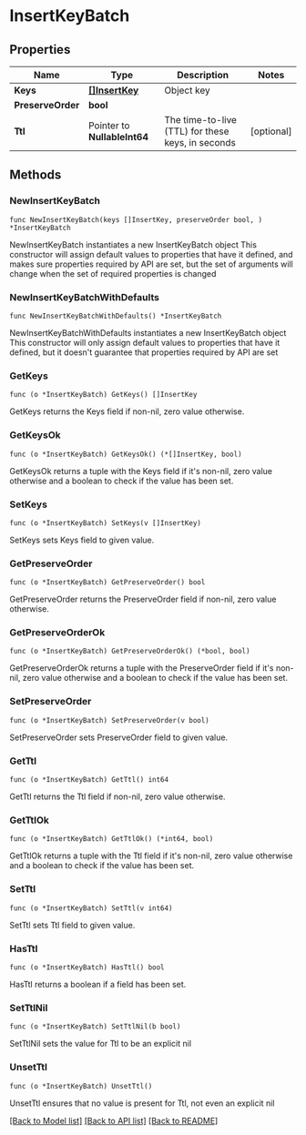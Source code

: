 # InsertKeyBatch

## Properties

Name | Type | Description | Notes
------------ | ------------- | ------------- | -------------
**Keys** | [**[]InsertKey**](InsertKey.md) | Object key | 
**PreserveOrder** | **bool** |  | 
**Ttl** | Pointer to **NullableInt64** | The time-to-live (TTL) for these keys, in seconds | [optional] 

## Methods

### NewInsertKeyBatch

`func NewInsertKeyBatch(keys []InsertKey, preserveOrder bool, ) *InsertKeyBatch`

NewInsertKeyBatch instantiates a new InsertKeyBatch object
This constructor will assign default values to properties that have it defined,
and makes sure properties required by API are set, but the set of arguments
will change when the set of required properties is changed

### NewInsertKeyBatchWithDefaults

`func NewInsertKeyBatchWithDefaults() *InsertKeyBatch`

NewInsertKeyBatchWithDefaults instantiates a new InsertKeyBatch object
This constructor will only assign default values to properties that have it defined,
but it doesn't guarantee that properties required by API are set

### GetKeys

`func (o *InsertKeyBatch) GetKeys() []InsertKey`

GetKeys returns the Keys field if non-nil, zero value otherwise.

### GetKeysOk

`func (o *InsertKeyBatch) GetKeysOk() (*[]InsertKey, bool)`

GetKeysOk returns a tuple with the Keys field if it's non-nil, zero value otherwise
and a boolean to check if the value has been set.

### SetKeys

`func (o *InsertKeyBatch) SetKeys(v []InsertKey)`

SetKeys sets Keys field to given value.


### GetPreserveOrder

`func (o *InsertKeyBatch) GetPreserveOrder() bool`

GetPreserveOrder returns the PreserveOrder field if non-nil, zero value otherwise.

### GetPreserveOrderOk

`func (o *InsertKeyBatch) GetPreserveOrderOk() (*bool, bool)`

GetPreserveOrderOk returns a tuple with the PreserveOrder field if it's non-nil, zero value otherwise
and a boolean to check if the value has been set.

### SetPreserveOrder

`func (o *InsertKeyBatch) SetPreserveOrder(v bool)`

SetPreserveOrder sets PreserveOrder field to given value.


### GetTtl

`func (o *InsertKeyBatch) GetTtl() int64`

GetTtl returns the Ttl field if non-nil, zero value otherwise.

### GetTtlOk

`func (o *InsertKeyBatch) GetTtlOk() (*int64, bool)`

GetTtlOk returns a tuple with the Ttl field if it's non-nil, zero value otherwise
and a boolean to check if the value has been set.

### SetTtl

`func (o *InsertKeyBatch) SetTtl(v int64)`

SetTtl sets Ttl field to given value.

### HasTtl

`func (o *InsertKeyBatch) HasTtl() bool`

HasTtl returns a boolean if a field has been set.

### SetTtlNil

`func (o *InsertKeyBatch) SetTtlNil(b bool)`

 SetTtlNil sets the value for Ttl to be an explicit nil

### UnsetTtl
`func (o *InsertKeyBatch) UnsetTtl()`

UnsetTtl ensures that no value is present for Ttl, not even an explicit nil

[[Back to Model list]](../README.md#documentation-for-models) [[Back to API list]](../README.md#documentation-for-api-endpoints) [[Back to README]](../README.md)


